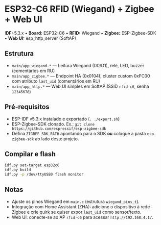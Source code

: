 # ESP32-C6 RFID (Wiegand) + Zigbee + Web UI

**IDF:** 5.3.x • **Board:** ESP32-C6 • **RFID:** Wiegand • **Zigbee:** ESP-Zigbee-SDK • **Web UI:** esp_http_server (SoftAP)

## Estrutura
- `main/app_wiegand.*` — Leitura Wiegand (D0/D1), relé, LED, buzzer (comentários em RU)
- `main/app_zigbee.*` — Endpoint HA (0x0104), cluster custom 0xFC00 com atributo `last_uid` (comentários em RU)
- `main/app_http.*` — Web UI simples em SoftAP (SSID `rfid-c6`, senha `12345678`)

## Pré-requisitos
- ESP-IDF v5.3.x instalado e exportado (`. ./export.sh`)
- ESP-Zigbee-SDK clonado. Ex.: `git clone https://github.com/espressif/esp-zigbee-sdk`
- Defina `ZIGBEE_SDK_PATH` apontando para o SDK **ou** coloque a pasta `esp-zigbee-sdk` ao lado deste projeto.

## Compilar e flash
```bash
idf.py set-target esp32c6
idf.py build
idf.py -p /dev/ttyUSB0 flash monitor
```

## Notas
- Ajuste os pinos Wiegand em `main.c` (estrutura `wiegand_pins_t`).
- Integração com Home Assistant (ZHA): adicione o dispositivo à rede Zigbee e crie quirk se quiser expor `last_uid` como sensor/texto.
- Web UI: conecte-se ao AP `rfid-c6` para acessar `http://192.168.4.1/`.
